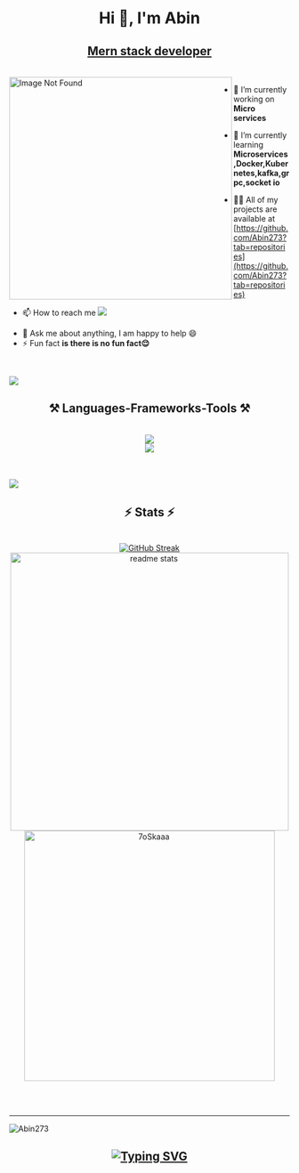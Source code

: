 <h1 align="center">Hi 👋, I'm Abin</h1>
<u><h2 align="center">Mern stack developer</h2></u><br>


<img align="left" style="width: 400px;" src="https://media2.giphy.com/media/qgQUggAC3Pfv687qPC/giphy.gif" alt="Image Not Found">

-   🔭 I’m currently working on **Micro services**

-   🌱 I’m currently learning **Microservices,Docker,Kubernetes,kafka,grpc,socket io**

-   👨‍💻 All of my projects are available at
    [https://github.com/Abin273?tab=repositories](https://github.com/Abin273?tab=repositories)

-   📫 How to reach me <a href="mailto:abinvarghese273@gmail.com">
    <img src="https://img.shields.io/badge/Gmail-333333?style=for-the-badge&logo=gmail&logoColor=red" style=" text-align: center"/>
  </a>

-   💬 Ask me about anything, I am happy to help 😄
-   ⚡ Fun fact **is there is no fun fact😌**

<br>


![](https://user-images.githubusercontent.com/73097560/115834477-dbab4500-a447-11eb-908a-139a6edaec5c.gif)

<h2 align="center">⚒️ Languages-Frameworks-Tools ⚒️</h2><br>
  <a  href="https://skillicons.dev">
      <div align="center">
           <img src="https://skillicons.dev/icons?i=js,ts,nodejs,express,mongodb,react,redux,docker,kubernetes,nginx,aws,kafka,rabbitmq,mysql,postgres,git,github,githubactions,postman,html,css,bootstrap,tailwind,redis,figma,firebase,jest,jquery,linux,java" /><br>
           <img src="https://skillicons.dev/icons?i=go,py,c" />
      </div>
   
  </a>
        <br>
        <br>
        
![](https://user-images.githubusercontent.com/73097560/115834477-dbab4500-a447-11eb-908a-139a6edaec5c.gif)

<h2 align="center">⚡ Stats ⚡</h2>
<br>
<div align=center>
  <a href="https://git.io/streak-stats"><img src="https://github-readme-streak-stats.herokuapp.com?user=Abin273&theme=blue-green&card_width=500" alt="GitHub Streak" /></a><br/>
  <img width=500 src="https://github-readme-stats.vercel.app/api?username=Abin273&count_private=true&show_icons=true&theme=react&rank_icon=github&border_radius=10" alt="readme stats" />
  <br/>
    <img width=450 src="https://github-readme-stats.vercel.app/api/top-langs?username=Abin273&langs_count=10&show_icons=true&locale=en&layout=compact&theme=algolia"  alt="7oSkaaa" height="px" border_radius=10 /><br>
</div>

<br/><br/>

---

<p align="left"> <img src="https://komarev.com/ghpvc/?username=Abin273&label=Profile%20views&color=0e75b6&style=flat" alt="Abin273" /> </p>
<h2 align="center"><a href="https://git.io/typing-svg"><img src="https://readme-typing-svg.demolab.com?font=Fira+Code&weight=900&size=30&pause=1000&background=74FF7300&center=true&vCenter=true&random=false&width=445&lines=Thanks+for+visiting!+%E2%9C%8C%EF%B8%8F" alt="Typing SVG" /></a></h2>

